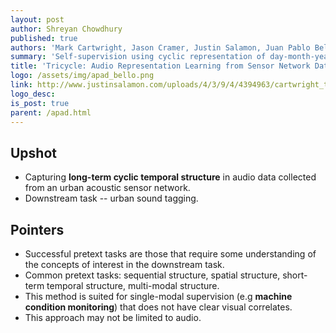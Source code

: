 ```yaml
---
layout: post
author: Shreyan Chowdhury
published: true
authors: 'Mark Cartwright, Jason Cramer, Justin Salamon, Juan Pablo Bello'
summary: 'Self-supervision using cyclic representation of day-month-year annotations from sensor data.'
title: 'Tricycle: Audio Representation Learning from Sensor Network Data Using Self-Supervision'
logo: /assets/img/apad_bello.png
link: http://www.justinsalamon.com/uploads/4/3/9/4/4394963/cartwright_tricycle_waspaa2019.pdf
logo_desc: 
is_post: true
parent: /apad.html
---
```


## Upshot
 - Capturing **long-term cyclic temporal structure** in audio data collected from an urban acoustic sensor network.
 - Downstream task -- urban sound tagging.

## Pointers
 - Successful pretext tasks are those that require some understanding of the concepts of interest in the downstream task.
 - Common pretext tasks: sequential structure, spatial structure, short-term temporal structure, multi-modal structure.
 - This method is suited for single-modal supervision (e.g **machine condition monitoring**) that does not have clear visual correlates.
 - This approach may not be limited to audio.
